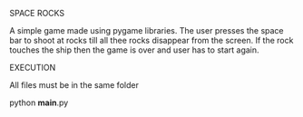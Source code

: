 SPACE ROCKS

A simple game made using pygame libraries. The user presses the space bar to shoot at rocks till all thee rocks disappear from the screen. If the rock touches the ship then the game is over and user has to start again.

EXECUTION

All files must be in the same folder 

python __main__.py
